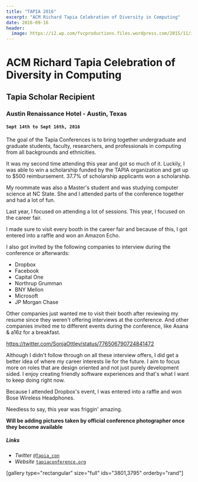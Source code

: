 ```yaml
---
title: "TAPIA 2016"
excerpt: "ACM Richard Tapia Celebration of Diversity in Computing"
date: 2016-09-16
header:
  image: https://i2.wp.com/fvcproductions.files.wordpress.com/2015/11/img_0164.jpg
---
```


# ACM Richard Tapia Celebration of Diversity in Computing
## Tapia Scholar Recipient
### Austin Renaissance Hotel - Austin, Texas
#### `Sept 14th to Sept 16th, 2016`

<p class="intro">The goal of the Tapia Conferences is to bring together undergraduate and graduate students, faculty, researchers, and professionals in computing from all backgrounds and ethnicities.</p>

It was my second time attending this year and got so much of it. Luckily, I was able to win a scholarship funded by the TAPIA organization and get up to $500 reimbursement. 37.7% of scholarship applicants won a scholarship.

My roommate was also a Master's student and was studying computer science at NC State. She and I attended parts of the conference together and had a lot of fun.

Last year, I focused on attending a lot of sessions. This year, I focused on the career fair.

I made sure to visit every booth in the career fair and because of this, I got entered into a raffle and won an Amazon Echo.

I also got invited by the following companies to interview during the conference or afterwards:

- Dropbox
- Facebook
- Capital One
- Northrup Grumman
- BNY Mellon
- Microsoft
- JP Morgan Chase

Other companies just wanted me to visit their booth after reviewing my resume since they weren't offering interviews at the conference. And other companies invited me to different events during the conference, like Asana & a16z for a breakfast.

https://twitter.com/SonjaOttley/status/776506790724841472

Although I didn't follow through on all these interview offers, I did get a better idea of where my career interests lie for the future. I aim to focus more on roles that are design oriented and not just purely development sided. I enjoy creating friendly software experiences and that's what I want to keep doing right now.

Because I attended Dropbox's event, I was entered into a raffle and won Bose Wireless Headphones.

Needless to say, this year was friggin' amazing.

**Will be adding pictures taken by official conference photographer once they become available**

##### Links

- *Twitter* <a href="http://twitter.com/@Tapia_con" target="_blank">`@Tapia_con`</a>
- *Website* <a href="http://tapiaconference.org" target="_blank">`tapiaconference.org`</a>

[gallery type="rectangular" size="full" ids="3801,3795" orderby="rand"]